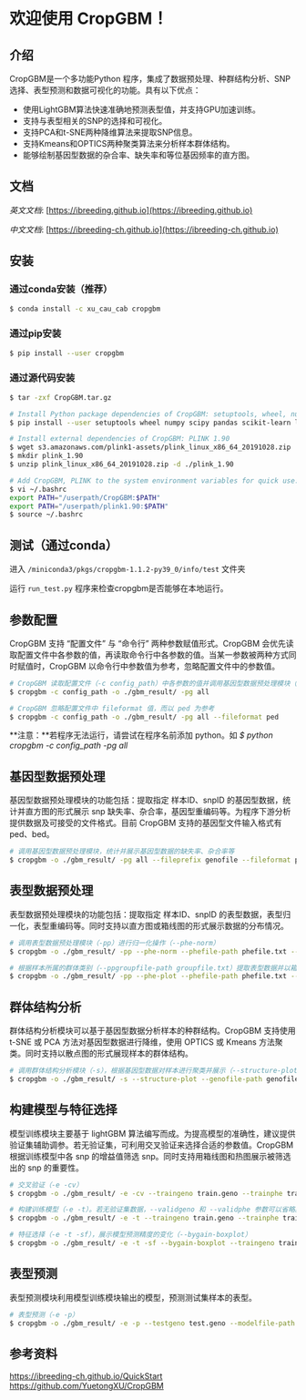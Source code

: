 # 欢迎使用 CropGBM！

## 介绍

CropGBM是一个多功能Python 程序，集成了数据预处理、种群结构分析、SNP选择、表型预测和数据可视化的功能。具有以下优点：

* 使用LightGBM算法快速准确地预测表型值，并支持GPU加速训练。
* 支持与表型相关的SNP的选择和可视化。
* 支持PCA和t-SNE两种降维算法来提取SNP信息。
* 支持Kmeans和OPTICS两种聚类算法来分析样本群体结构。
* 能够绘制基因型数据的杂合率、缺失率和等位基因频率的直方图。



## 文档

*英文文档*: [https://ibreeding.github.io](https://ibreeding.github.io)

*中文文档*: [https://ibreeding-ch.github.io](https://ibreeding-ch.github.io)



## 安装

### 通过conda安装（推荐）

```bash
$ conda install -c xu_cau_cab cropgbm 
```

### 通过pip安装

```bash
$ pip install --user cropgbm
```

### 通过源代码安装

```bash
$ tar -zxf CropGBM.tar.gz

# Install Python package dependencies of CropGBM: setuptools, wheel, numpy, scipy, pandas, scikit-learn, lightgbm, matplotlib, seaborn
$ pip install --user setuptools wheel numpy scipy pandas scikit-learn lightgbm matplotlib seaborn

# Install external dependencies of CropGBM: PLINK 1.90 
$ wget s3.amazonaws.com/plink1-assets/plink_linux_x86_64_20191028.zip
$ mkdir plink_1.90
$ unzip plink_linux_x86_64_20191028.zip -d ./plink_1.90

# Add CropGBM, PLINK to the system environment variables for quick use:
$ vi ~/.bashrc
export PATH="/userpath/CropGBM:$PATH"
export PATH="/userpath/plink1.90:$PATH"
$ source ~/.bashrc
```


## 测试（通过conda）

进入 `/miniconda3/pkgs/cropgbm-1.1.2-py39_0/info/test` 文件夹

运行 `run_test.py` 程序来检查cropgbm是否能够在本地运行。



## 参数配置

CropGBM 支持 “配置文件” 与 “命令行” 两种参数赋值形式。CropGBM 会优先读取配置文件中各参数的值，再读取命令行中各参数的值。当某一参数被两种方式同时赋值时，CropGBM 以命令行中参数值为参考，忽略配置文件中的参数值。

```bash
# CropGBM 读取配置文件（-c config_path）中各参数的值并调用基因型数据预处理模块（-pg all）
$ cropgbm -c config_path -o ./gbm_result/ -pg all

# CropGBM 忽略配置文件中 fileformat 值，而以 ped 为参考
$ cropgbm -c config_path -o ./gbm_result/ -pg all --fileformat ped
```

**注意：**若程序无法运行，请尝试在程序名前添加 python。如 *$ python cropgbm -c config_path -pg all*

## 基因型数据预处理

基因型数据预处理模块的功能包括：提取指定 样本ID、snpID 的基因型数据，统计并直方图的形式展示 snp 缺失率、杂合率，基因型重编码等。为程序下游分析提供数据及可接受的文件格式。目前 CropGBM 支持的基因型文件输入格式有 ped、bed。

```bash
# 调用基因型数据预处理模块，统计并展示基因型数据的缺失率、杂合率等
$ cropgbm -o ./gbm_result/ -pg all --fileprefix genofile --fileformat ped
```



## 表型数据预处理

表型数据预处理模块的功能包括：提取指定 样本ID、snpID 的表型数据，表型归一化，表型重编码等。同时支持以直方图或箱线图的形式展示数据的分布情况。

```bash
# 调用表型数据预处理模块（-pp）进行归一化操作（--phe-norm）
$ cropgbm -o ./gbm_result/ -pp --phe-norm --phefile-path phefile.txt --phe-name DTT

# 根据样本所属的群体类别（--ppgroupfile-path groupfile.txt）提取表型数据并以箱线图的形式展示
$ cropgbm -o ./gbm_result/ -pp --phe-plot --phefile-path phefile.txt --phe-name DTT --ppgroupfile-path phefile.txt --ppgroupid-name paternal_line
```



## 群体结构分析

群体结构分析模块可以基于基因型数据分析样本的种群结构。CropGBM 支持使用 t-SNE 或 PCA 方法对基因型数据进行降维，使用 OPTICS 或 Kmeans 方法聚类。同时支持以散点图的形式展现样本的群体结构。

```bash
# 调用群体结构分析模块（-s），根据基因型数据对样本进行聚类并展示（--structure-plot）
$ cropgbm -o ./gbm_result/ -s --structure-plot --genofile-path genofile_filter.geno --redim-mode pca --cluster-mode kmeans --n-clusters 30
```



## 构建模型与特征选择

模型训练模块主要基于 lightGBM 算法编写而成。为提高模型的准确性，建议提供验证集辅助调参。若无验证集，可利用交叉验证来选择合适的参数值。CropGBM 根据训练模型中各 snp 的增益值筛选 snp。同时支持用箱线图和热图展示被筛选出的 snp 的重要性。

```bash
# 交叉验证（-e -cv）
$ cropgbm -o ./gbm_result/ -e -cv --traingeno train.geno --trainphe train.phe

# 构建训练模型（-e -t）。若无验证集数据，--validgeno 和 --validphe 参数可以省略。
$ cropgbm -o ./gbm_result/ -e -t --traingeno train.geno --trainphe train.phe --validgeno valid.geno --validphe valid.phe

# 特征选择（-e -t -sf），展示模型预测精度的变化（--bygain-boxplot）
$ cropgbm -o ./gbm_result/ -e -t -sf --bygain-boxplot --traingeno train.geno --trainphe train.phe
```



## 表型预测

表型预测模块利用模型训练模块输出的模型，预测测试集样本的表型。

```bash
# 表型预测（-e -p）
$ cropgbm -o ./gbm_result/ -e -p --testgeno test.geno --modelfile-path train.lgb_model
```

## 参考资料

https://ibreeding-ch.github.io/QuickStart
https://github.com/YuetongXU/CropGBM




